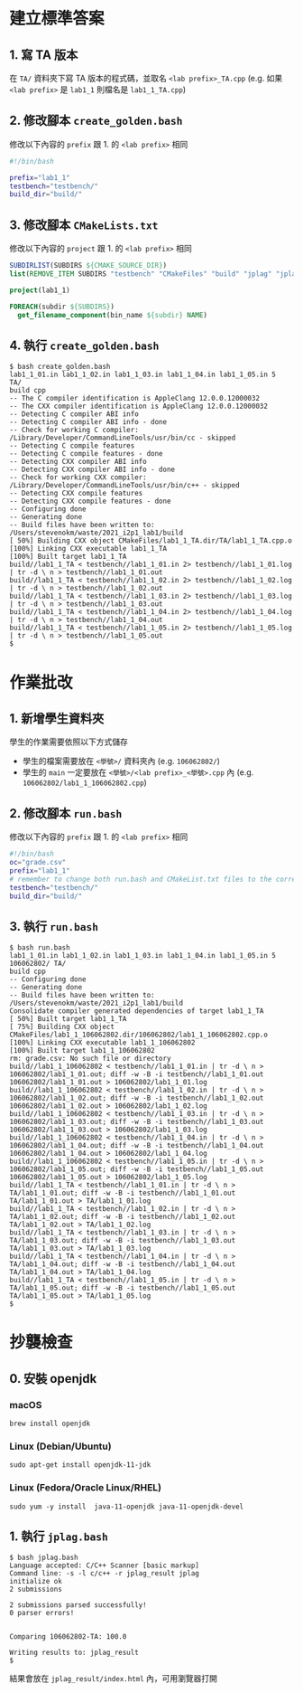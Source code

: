 # 建立標準答案

## 1. 寫 TA 版本

在 `TA/` 資料夾下寫 TA 版本的程式碼，並取名 `<lab prefix>_TA.cpp` (e.g. 如果 `<lab prefix>` 是 `lab1_1` 則檔名是 `lab1_1_TA.cpp`)

## 2. 修改腳本 `create_golden.bash`

修改以下內容的 `prefix` 跟 1. 的 `<lab prefix>` 相同

```bash
#!/bin/bash

prefix="lab1_1"
testbench="testbench/"
build_dir="build/"
```

## 3. 修改腳本 `CMakeLists.txt`

修改以下內容的 `project` 跟 1. 的 `<lab prefix>` 相同

```cmake
SUBDIRLIST(SUBDIRS ${CMAKE_SOURCE_DIR})
list(REMOVE_ITEM SUBDIRS "testbench" "CMakeFiles" "build" "jplag" "jplag_result")

project(lab1_1)

FOREACH(subdir ${SUBDIRS})
  get_filename_component(bin_name ${subdir} NAME)
```

## 4. 執行 `create_golden.bash`

```console
$ bash create_golden.bash
lab1_1_01.in lab1_1_02.in lab1_1_03.in lab1_1_04.in lab1_1_05.in 5
TA/
build cpp
-- The C compiler identification is AppleClang 12.0.0.12000032
-- The CXX compiler identification is AppleClang 12.0.0.12000032
-- Detecting C compiler ABI info
-- Detecting C compiler ABI info - done
-- Check for working C compiler: /Library/Developer/CommandLineTools/usr/bin/cc - skipped
-- Detecting C compile features
-- Detecting C compile features - done
-- Detecting CXX compiler ABI info
-- Detecting CXX compiler ABI info - done
-- Check for working CXX compiler: /Library/Developer/CommandLineTools/usr/bin/c++ - skipped
-- Detecting CXX compile features
-- Detecting CXX compile features - done
-- Configuring done
-- Generating done
-- Build files have been written to: /Users/stevenokm/waste/2021_i2p1_lab1/build
[ 50%] Building CXX object CMakeFiles/lab1_1_TA.dir/TA/lab1_1_TA.cpp.o
[100%] Linking CXX executable lab1_1_TA
[100%] Built target lab1_1_TA
build//lab1_1_TA < testbench//lab1_1_01.in 2> testbench//lab1_1_01.log | tr -d \ n > testbench//lab1_1_01.out
build//lab1_1_TA < testbench//lab1_1_02.in 2> testbench//lab1_1_02.log | tr -d \ n > testbench//lab1_1_02.out
build//lab1_1_TA < testbench//lab1_1_03.in 2> testbench//lab1_1_03.log | tr -d \ n > testbench//lab1_1_03.out
build//lab1_1_TA < testbench//lab1_1_04.in 2> testbench//lab1_1_04.log | tr -d \ n > testbench//lab1_1_04.out
build//lab1_1_TA < testbench//lab1_1_05.in 2> testbench//lab1_1_05.log | tr -d \ n > testbench//lab1_1_05.out
$
```

# 作業批改

## 1. 新增學生資料夾

學生的作業需要依照以下方式儲存

* 學生的檔案需要放在 `<學號>/` 資料夾內 (e.g. `106062802/`)
* 學生的 `main` 一定要放在 `<學號>/<lab prefix>_<學號>.cpp` 內 (e.g. `106062802/lab1_1_106062802.cpp`)

## 2. 修改腳本 `run.bash`

修改以下內容的 `prefix` 跟 1. 的 `<lab prefix>` 相同

```bash
#!/bin/bash
oc="grade.csv"
prefix="lab1_1"
# remember to change both run.bash and CMakeList.txt files to the correct lab name
testbench="testbench/"
build_dir="build/"
``` 

## 3. 執行 `run.bash`

```console
$ bash run.bash
lab1_1_01.in lab1_1_02.in lab1_1_03.in lab1_1_04.in lab1_1_05.in 5
106062802/ TA/
build cpp
-- Configuring done
-- Generating done
-- Build files have been written to: /Users/stevenokm/waste/2021_i2p1_lab1/build
Consolidate compiler generated dependencies of target lab1_1_TA
[ 50%] Built target lab1_1_TA
[ 75%] Building CXX object CMakeFiles/lab1_1_106062802.dir/106062802/lab1_1_106062802.cpp.o
[100%] Linking CXX executable lab1_1_106062802
[100%] Built target lab1_1_106062802
rm: grade.csv: No such file or directory
build//lab1_1_106062802 < testbench//lab1_1_01.in | tr -d \ n > 106062802/lab1_1_01.out; diff -w -B -i testbench//lab1_1_01.out 106062802/lab1_1_01.out > 106062802/lab1_1_01.log
build//lab1_1_106062802 < testbench//lab1_1_02.in | tr -d \ n > 106062802/lab1_1_02.out; diff -w -B -i testbench//lab1_1_02.out 106062802/lab1_1_02.out > 106062802/lab1_1_02.log
build//lab1_1_106062802 < testbench//lab1_1_03.in | tr -d \ n > 106062802/lab1_1_03.out; diff -w -B -i testbench//lab1_1_03.out 106062802/lab1_1_03.out > 106062802/lab1_1_03.log
build//lab1_1_106062802 < testbench//lab1_1_04.in | tr -d \ n > 106062802/lab1_1_04.out; diff -w -B -i testbench//lab1_1_04.out 106062802/lab1_1_04.out > 106062802/lab1_1_04.log
build//lab1_1_106062802 < testbench//lab1_1_05.in | tr -d \ n > 106062802/lab1_1_05.out; diff -w -B -i testbench//lab1_1_05.out 106062802/lab1_1_05.out > 106062802/lab1_1_05.log
build//lab1_1_TA < testbench//lab1_1_01.in | tr -d \ n > TA/lab1_1_01.out; diff -w -B -i testbench//lab1_1_01.out TA/lab1_1_01.out > TA/lab1_1_01.log
build//lab1_1_TA < testbench//lab1_1_02.in | tr -d \ n > TA/lab1_1_02.out; diff -w -B -i testbench//lab1_1_02.out TA/lab1_1_02.out > TA/lab1_1_02.log
build//lab1_1_TA < testbench//lab1_1_03.in | tr -d \ n > TA/lab1_1_03.out; diff -w -B -i testbench//lab1_1_03.out TA/lab1_1_03.out > TA/lab1_1_03.log
build//lab1_1_TA < testbench//lab1_1_04.in | tr -d \ n > TA/lab1_1_04.out; diff -w -B -i testbench//lab1_1_04.out TA/lab1_1_04.out > TA/lab1_1_04.log
build//lab1_1_TA < testbench//lab1_1_05.in | tr -d \ n > TA/lab1_1_05.out; diff -w -B -i testbench//lab1_1_05.out TA/lab1_1_05.out > TA/lab1_1_05.log
$
```

# 抄襲檢查

## 0. 安裝 openjdk

### macOS

```console
brew install openjdk
```

### Linux (Debian/Ubuntu)

```console
sudo apt-get install openjdk-11-jdk
```

### Linux (Fedora/Oracle Linux/RHEL)

```console
sudo yum -y install  java-11-openjdk java-11-openjdk-devel
```

## 1. 執行 `jplag.bash`

```console
$ bash jplag.bash
Language accepted: C/C++ Scanner [basic markup]
Command line: -s -l c/c++ -r jplag_result jplag
initialize ok
2 submissions

2 submissions parsed successfully!
0 parser errors!


Comparing 106062802-TA: 100.0

Writing results to: jplag_result
$
```

結果會放在 `jplag_result/index.html` 內，可用瀏覽器打開